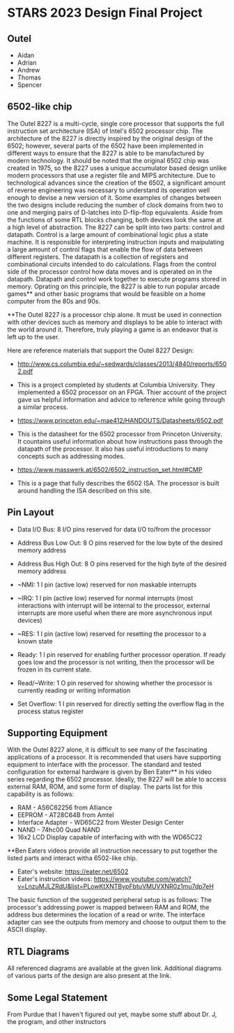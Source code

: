# STARS 2023 Design Final Project

## Outel
* Aidan
* Adrian
* Andrew
* Thomas
* Spencer

## 6502-like chip
The Outel 8227 is a multi-cycle, single core processor that supports the full instruction set architecture (ISA) of Intel's 6502 processor chip. The architecture of the 8227 is directly inspired by the original design of the 6502; however, several parts of the 6502 have been implemented in different ways to ensure that the 8227 is able to be manufactured by modern technology. It should be noted that the original 6502 chip was created in 1975, so the 8227 uses a unique accumulator based design unlike modern processors that use a register file and MIPS architecture. Due to technological advances since the creation of the 6502, a significant amount of reverse engineering was necessary to understand its operation well enough to devise a new version of it. Some examples of changes between the two designs include reducing the number of clock domains from two to one and merging pairs of D-latches into D-flip-flop equivalents. Aside from the functions of some RTL blocks changing, both devices look the same at a high level of abstraction. The 8227 can be split into two parts: control and datapath. Control is a large amount of combinational logic plus a state machine. It is responsible for interpreting instruction inputs and maipulating a large amount of control flags that enable the flow of data between different registers. The datapath is a collection of registers and combinational circuits intended to do calculations. Flags from the control side of the processor control how data moves and is operated on in the datapath. Datapath and control work together to execute programs stored in memory. Oprating on this principle, the 8227 is able to run popular arcade games** and other basic programs that would be feasible on a home computer from the 80s and 90s.

**The Outel 8227 is a processor chip alone. It must be used in connection with other devices such as memory and displays to be able to interact with the world around it. Therefore, truly playing a game is an endeavor that is left up to the user.

Here are reference materials that support the Outel 8227 Design:

- http://www.cs.columbia.edu/~sedwards/classes/2013/4840/reports/6502.pdf
- This is a project completed by students at Columbia University. They implemented a 6502 processor on an FPGA. Thier account of the project gave us helpful information and advice to reference while going through a similar process.

- https://www.princeton.edu/~mae412/HANDOUTS/Datasheets/6502.pdf
- This is the datasheet for the 6502 processor from Princeton University. It countains useful information about how instructions pass through the datapath of the processor. It also has useful introductions to many concepts such as addressing modes.

- https://www.masswerk.at/6502/6502_instruction_set.html#CMP
- This is a page that fully describes the 6502 ISA. The processor is built around handling the ISA described on this site.

## Pin Layout
- Data I/O Bus: 8 I/O pins reserved for data I/O to/from the processor

- Address Bus Low Out: 8 O pins reserved for the low byte of the desired memory address

- Address Bus High Out: 8 O pins reserved for the high byte of the desired memory address

- ~NMI: 1 I pin (active low) reserved for non maskable interrupts

- ~IRQ: 1 I pin (active low) reserved for normal interrupts (most interactions with interrupt will be internal to the processor, external interrupts are more useful when there are more asynchronous input devices)

- ~RES: 1 I pin (active low) reserved for resetting the processor to a known state

- Ready: 1 I pin reserved for enabling further processor operation. If ready goes low and the processor is not writing, then the processor will be frozen in its current state.

- Read/~Write: 1 O pin reserved for showing whether the processor is currently reading or writing information

- Set Overflow: 1 I pin reserved for directly setting the overflow flag in the process status register

## Supporting Equipment
With the Outel 8227 alone, it is difficult to see many of the fascinating applications of a processor. It is recommended that users have supporting equipment to interface with the processor. The standard and tested configuration for external hardware is given by Ben Eater** in his video series regarding the 6502 processor. Ideally, the 8227 will be able to access external RAM, ROM, and some form of display. The parts list for this capability is as follows:

- RAM - AS6C62256 from Alliance
- EEPROM - AT28C64B from Amtel
- Interface Adapter - WD65C22 from Wester Design Center
- NAND - 74hc00 Quad NAND
- 16x2 LCD Display capable of interfacing with with the WD65C22

**Ben Eaters videos provide all instruction necessary to put together the listed parts and interact witha 6502-like chip. 

- Eater's website: https://eater.net/6502
- Eater's instruction videos: https://www.youtube.com/watch?v=LnzuMJLZRdU&list=PLowKtXNTBypFbtuVMUVXNR0z1mu7dp7eH

The basic function of the suggested peripheral setup is as follows: The processor's addressing power is mapped between RAM and ROM, the address bus determines the location of a read or write. The interface adapter can see the outputs from memory and choose to output them to the ASCII display.

## RTL Diagrams
All referenced diagrams are available at the given link. Additional diagrams of various parts of the design are also present at the link.

## Some Legal Statement
From Purdue that I haven't figured out yet, maybe some stuff about Dr. J, the program, and other instructors

